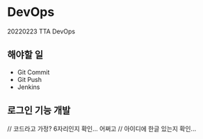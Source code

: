 # DevOps
20220223 TTA DevOps

## 해야할 일
 - Git Commit
 - Git Push
 - Jenkins 

 ## 로그인 기능 개발
 // 코드라고 가정? 6자리인지 확인... 어쩌고
 // 아이디에 한글 있는지 확인...
